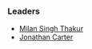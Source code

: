 ### Leaders

* [Milan Singh Thakur](mailto:milan@owasp.org)
* [Jonathan Carter](mailto:jonathan.carter@owasp.org)
